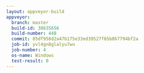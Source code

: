 ```yaml
---
layout: appveyor-build
appveyor:
  branch: master
  build-id: 38635656
  build-number: 448
  commit: 85df958d2a47b175e33ed39527f65b867794bf2a
  job-id: yvl4gn8glalyu7wu
  job-number: 4
  os-name: Windows
  test-result: 0
---
```

